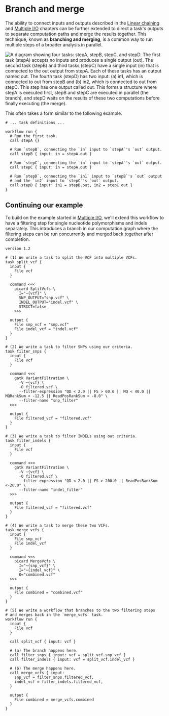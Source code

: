 # Branch and merge

The ability to connect inputs and outputs described in the [Linear
chaining](../linear-chaining/index.md) and [Multiple
I/O](../multiple-io/index.md) chapters can be further extended to direct a
task's outputs to separate computation paths and merge the results together.
This technique, known as **branching and merging**, is a common way to run
multiple steps of a broader analysis in parallel.

![A diagram showing four tasks: `stepA`, `stepB`, `stepC`, and `stepD`. The first task
(`stepA`) accepts no inputs and produces a single output (`out`). The second task
(`stepB`) and third tasks (`stepC`) have a single input (`in`) that is connected to the
`out` output from `stepA`. Each of these tasks has an output named `out`. The fourth
task (`stepD`) has two input: (a) `in1`, which is connected to `out` from `stepB` and
(b) `in2`, which is connected to `out` from `stepC`. This step has one output called
`out`. This forms a structure where `stepA` is executed first, `stepB` and `stepC` are
executed in parallel (the branch), and `stepD` waits on the results of these two
computations before finally executing (the merge).](header.png)

This often takes a form similar to the following example.

```wdl
# ... task definitions ...

workflow run {
  # Run the first task.
  call stepA {}

  # Run `stepB`, connecting the `in` input to `stepA`'s `out` output.
  call stepB { input: in = stepA.out }

  # Run `stepC`, connecting the `in` input to `stepA`'s `out` output.
  call stepC { input: in = stepA.out }

  # Run `stepD`, connecting the `in1` input to `stepB`'s `out` output
  # and the `in2` input to `stepC`'s `out` output.
  call stepD { input: in1 = stepB.out, in2 = stepC.out }
}
```

## Continuing our example

To build on the example started in [Multiple I/O](../multiple-io/index.md#an-example),
we'll extend this workflow to have a filtering step for single nucleotide polymorphisms
and indels separately. This introduces a branch in our computation graph where the
filtering steps can be run concurrently and merged back together after completion.

```wdl
version 1.2

# (1) We write a task to split the VCF into multiple VCFs.
task split_vcf {
  input {
    File vcf
  }

  command <<<
    picard SplitVcfs \
      I="~{vcf}" \
      SNP_OUTPUT="snp.vcf" \
      INDEL_OUTPUT="indel.vcf" \
      STRICT=false
    >>>

  output {
    File snp_vcf = "snp.vcf"
    File indel_vcf = "indel.vcf"
  }
}

# (2) We write a task to filter SNPs using our criteria.
task filter_snps {
  input {
    File vcf
  }

  command <<<
    gatk VariantFiltration \
      -V ~{vcf} \
      -O filtered.vcf \
      --filter-expression "QD < 2.0 || FS > 60.0 || MQ < 40.0 || MQRankSum < -12.5 || ReadPosRankSum < -8.0" \
      --filter-name "snp_filter"
  >>>

  output {
    File filtered_vcf = "filtered.vcf"
  }
}

# (3) We write a task to filter INDELs using out criteria.
task filter_indels {
  input {
    File vcf
  }

  command <<<
    gatk VariantFiltration \
      -V ~{vcf} \
      -O filtered.vcf \
      --filter-expression "QD < 2.0 || FS > 200.0 || ReadPosRankSum <-20.0" \
      --filter-name "indel_filter"
  >>>

  output {
    File filtered_vcf = "filtered.vcf"
  }
}

# (4) We write a task to merge these two VCFs.
task merge_vcfs {
  input {
    File snp_vcf
    File indel_vcf
  }

  command <<<
    picard MergeVcfs \
      I="~{snp_vcf}" \
      I="~{indel_vcf}" \
      O="combined.vcf"
  >>>

  output {
    File combined = "combined.vcf"
  }
}

# (5) We write a workflow that branches to the two filtering steps
# and merges back in the `merge_vcfs` task.
workflow run {
  input {
    File vcf
  }

  call split_vcf { input: vcf }

  # (a) The branch happens here.
  call filter_snps { input: vcf = split_vcf.snp_vcf }
  call filter_indels { input: vcf = split_vcf.indel_vcf }

  # (b) The merge happens here.
  call merge_vcfs { input:
    snp_vcf = filter_snps.filtered_vcf,
    indel_vcf = filter_indels.filtered_vcf,
  }

  output {
    File combined = merge_vcfs.combined
  }
}
```
